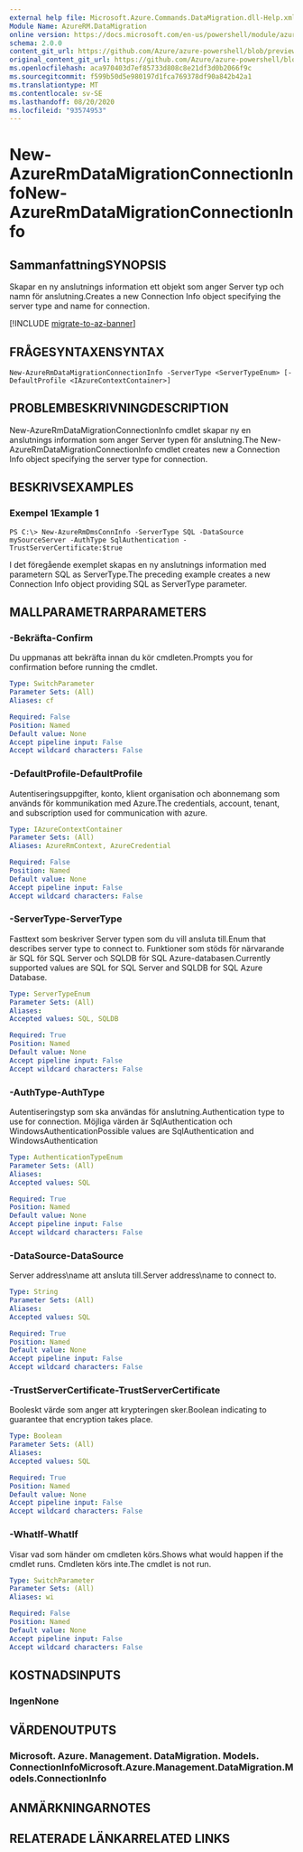 ```yaml
---
external help file: Microsoft.Azure.Commands.DataMigration.dll-Help.xml
Module Name: AzureRM.DataMigration
online version: https://docs.microsoft.com/en-us/powershell/module/azurerm.datamigration/new-azurermdatamigrationconnectioninfo
schema: 2.0.0
content_git_url: https://github.com/Azure/azure-powershell/blob/preview/src/ResourceManager/DataMigration/Commands.DataMigration/help/New-AzureRmDataMigrationConnectionInfo.md
original_content_git_url: https://github.com/Azure/azure-powershell/blob/preview/src/ResourceManager/DataMigration/Commands.DataMigration/help/New-AzureRmDataMigrationConnectionInfo.md
ms.openlocfilehash: aca970403d7ef85733d808c8e21df3d0b2066f9c
ms.sourcegitcommit: f599b50d5e980197d1fca769378df90a842b42a1
ms.translationtype: MT
ms.contentlocale: sv-SE
ms.lasthandoff: 08/20/2020
ms.locfileid: "93574953"
---
```

# <span data-ttu-id="e370f-101">New-AzureRmDataMigrationConnectionInfo</span><span class="sxs-lookup"><span data-stu-id="e370f-101">New-AzureRmDataMigrationConnectionInfo</span></span>

## <span data-ttu-id="e370f-102">Sammanfattning</span><span class="sxs-lookup"><span data-stu-id="e370f-102">SYNOPSIS</span></span>
<span data-ttu-id="e370f-103">Skapar en ny anslutnings information ett objekt som anger Server typ och namn för anslutning.</span><span class="sxs-lookup"><span data-stu-id="e370f-103">Creates a new Connection Info object specifying the server type and name for connection.</span></span>

[!INCLUDE [migrate-to-az-banner](../../includes/migrate-to-az-banner.md)]

## <span data-ttu-id="e370f-104">FRÅGESYNTAXEN</span><span class="sxs-lookup"><span data-stu-id="e370f-104">SYNTAX</span></span>

```
New-AzureRmDataMigrationConnectionInfo -ServerType <ServerTypeEnum> [-DefaultProfile <IAzureContextContainer>]
```

## <span data-ttu-id="e370f-105">PROBLEMBESKRIVNING</span><span class="sxs-lookup"><span data-stu-id="e370f-105">DESCRIPTION</span></span>
<span data-ttu-id="e370f-106">New-AzureRmDataMigrationConnectionInfo cmdlet skapar ny en anslutnings information som anger Server typen för anslutning.</span><span class="sxs-lookup"><span data-stu-id="e370f-106">The New-AzureRmDataMigrationConnectionInfo cmdlet creates new a Connection Info object specifying the server type for connection.</span></span> 



## <span data-ttu-id="e370f-107">BESKRIVS</span><span class="sxs-lookup"><span data-stu-id="e370f-107">EXAMPLES</span></span>

### <span data-ttu-id="e370f-108">Exempel 1</span><span class="sxs-lookup"><span data-stu-id="e370f-108">Example 1</span></span>
```
PS C:\> New-AzureRmDmsConnInfo -ServerType SQL -DataSource mySourceServer -AuthType SqlAuthentication -TrustServerCertificate:$true
```
<span data-ttu-id="e370f-109">I det föregående exemplet skapas en ny anslutnings information med parametern SQL as ServerType.</span><span class="sxs-lookup"><span data-stu-id="e370f-109">The preceding example creates a new Connection Info object providing SQL as ServerType parameter.</span></span>


## <span data-ttu-id="e370f-110">MALLPARAMETRAR</span><span class="sxs-lookup"><span data-stu-id="e370f-110">PARAMETERS</span></span>

### <span data-ttu-id="e370f-111">-Bekräfta</span><span class="sxs-lookup"><span data-stu-id="e370f-111">-Confirm</span></span>
<span data-ttu-id="e370f-112">Du uppmanas att bekräfta innan du kör cmdleten.</span><span class="sxs-lookup"><span data-stu-id="e370f-112">Prompts you for confirmation before running the cmdlet.</span></span>

```yaml
Type: SwitchParameter
Parameter Sets: (All)
Aliases: cf

Required: False
Position: Named
Default value: None
Accept pipeline input: False
Accept wildcard characters: False
```
### <span data-ttu-id="e370f-113">-DefaultProfile</span><span class="sxs-lookup"><span data-stu-id="e370f-113">-DefaultProfile</span></span>
<span data-ttu-id="e370f-114">Autentiseringsuppgifter, konto, klient organisation och abonnemang som används för kommunikation med Azure.</span><span class="sxs-lookup"><span data-stu-id="e370f-114">The credentials, account, tenant, and subscription used for communication with azure.</span></span>

```yaml
Type: IAzureContextContainer
Parameter Sets: (All)
Aliases: AzureRmContext, AzureCredential

Required: False
Position: Named
Default value: None
Accept pipeline input: False
Accept wildcard characters: False
```

### <span data-ttu-id="e370f-115">-ServerType</span><span class="sxs-lookup"><span data-stu-id="e370f-115">-ServerType</span></span>
<span data-ttu-id="e370f-116">Fasttext som beskriver Server typen som du vill ansluta till.</span><span class="sxs-lookup"><span data-stu-id="e370f-116">Enum that describes server type to connect to.</span></span> <span data-ttu-id="e370f-117">Funktioner som stöds för närvarande är SQL för SQL Server och SQLDB för SQL Azure-databasen.</span><span class="sxs-lookup"><span data-stu-id="e370f-117">Currently supported values are SQL for SQL Server and SQLDB for SQL Azure Database.</span></span> 

```yaml
Type: ServerTypeEnum
Parameter Sets: (All)
Aliases: 
Accepted values: SQL, SQLDB

Required: True
Position: Named
Default value: None
Accept pipeline input: False
Accept wildcard characters: False
```
### <span data-ttu-id="e370f-118">-AuthType</span><span class="sxs-lookup"><span data-stu-id="e370f-118">-AuthType</span></span>
<span data-ttu-id="e370f-119">Autentiseringstyp som ska användas för anslutning.</span><span class="sxs-lookup"><span data-stu-id="e370f-119">Authentication type to use for connection.</span></span> <span data-ttu-id="e370f-120">Möjliga värden är SqlAuthentication och WindowsAuthentication</span><span class="sxs-lookup"><span data-stu-id="e370f-120">Possible values are SqlAuthentication and WindowsAuthentication</span></span>

```yaml
Type: AuthenticationTypeEnum
Parameter Sets: (All)
Aliases: 
Accepted values: SQL

Required: True
Position: Named
Default value: None
Accept pipeline input: False
Accept wildcard characters: False
```

### <span data-ttu-id="e370f-121">-DataSource</span><span class="sxs-lookup"><span data-stu-id="e370f-121">-DataSource</span></span>
<span data-ttu-id="e370f-122">Server address\name att ansluta till.</span><span class="sxs-lookup"><span data-stu-id="e370f-122">Server address\name to connect to.</span></span> 

```yaml
Type: String
Parameter Sets: (All)
Aliases: 
Accepted values: SQL

Required: True
Position: Named
Default value: None
Accept pipeline input: False
Accept wildcard characters: False
```

### <span data-ttu-id="e370f-123">-TrustServerCertificate</span><span class="sxs-lookup"><span data-stu-id="e370f-123">-TrustServerCertificate</span></span>
<span data-ttu-id="e370f-124">Booleskt värde som anger att krypteringen sker.</span><span class="sxs-lookup"><span data-stu-id="e370f-124">Boolean indicating to guarantee that encryption takes place.</span></span>

```yaml
Type: Boolean
Parameter Sets: (All)
Aliases: 
Accepted values: SQL

Required: True
Position: Named
Default value: None
Accept pipeline input: False
Accept wildcard characters: False
```

### <span data-ttu-id="e370f-125">-WhatIf</span><span class="sxs-lookup"><span data-stu-id="e370f-125">-WhatIf</span></span>
<span data-ttu-id="e370f-126">Visar vad som händer om cmdleten körs.</span><span class="sxs-lookup"><span data-stu-id="e370f-126">Shows what would happen if the cmdlet runs.</span></span>
<span data-ttu-id="e370f-127">Cmdleten körs inte.</span><span class="sxs-lookup"><span data-stu-id="e370f-127">The cmdlet is not run.</span></span>

```yaml
Type: SwitchParameter
Parameter Sets: (All)
Aliases: wi

Required: False
Position: Named
Default value: None
Accept pipeline input: False
Accept wildcard characters: False
```





## <span data-ttu-id="e370f-128">KOSTNADS</span><span class="sxs-lookup"><span data-stu-id="e370f-128">INPUTS</span></span>

### <span data-ttu-id="e370f-129">Ingen</span><span class="sxs-lookup"><span data-stu-id="e370f-129">None</span></span>


## <span data-ttu-id="e370f-130">VÄRDEN</span><span class="sxs-lookup"><span data-stu-id="e370f-130">OUTPUTS</span></span>

### <span data-ttu-id="e370f-131">Microsoft. Azure. Management. DataMigration. Models. ConnectionInfo</span><span class="sxs-lookup"><span data-stu-id="e370f-131">Microsoft.Azure.Management.DataMigration.Models.ConnectionInfo</span></span>


## <span data-ttu-id="e370f-132">ANMÄRKNINGAR</span><span class="sxs-lookup"><span data-stu-id="e370f-132">NOTES</span></span>

## <span data-ttu-id="e370f-133">RELATERADE LÄNKAR</span><span class="sxs-lookup"><span data-stu-id="e370f-133">RELATED LINKS</span></span>

